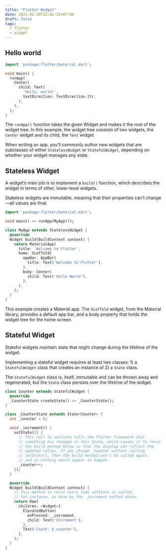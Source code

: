 ```yaml
---
title: "Flutter Widget"
date: 2021-02-20T22:01:15+07:00
draft: false
tags:
  - flutter
  - widget
---
```


## Hello world
```dart
import 'package:flutter/material.dart';

void main() {
  runApp(
    Center(
      child: Text(
        'Hello, world!',
        textDirection: TextDirection.ltr,
      ),
    ),
  );
}
```
The `runApp()` function takes the given Widget and makes it the root of the widget tree. In this example, the widget tree consists of two widgets, the `Center` widget and its child, the `Text` widget.

When writing an app, you’ll commonly author new widgets that are subclasses of either `StatelessWidget` or `StatefulWidget`, depending on whether your widget manages any state.

## Stateless Widget
A widget’s main job is to implement a `build()` function, which describes the widget in terms of other, lower-level widgets.

Stateless widgets are immutable, meaning that their properties can’t change—all values are final.

```dart
import 'package:flutter/material.dart';

void main() => runApp(MyApp());

class MyApp extends StatelessWidget {
  @override
  Widget build(BuildContext context) {
    return MaterialApp(
      title: 'Welcome to Flutter',
      home: Scaffold(
        appBar: AppBar(
          title: Text('Welcome to Flutter'),
        ),
        body: Center(
          child: Text('Hello World'),
        ),
      ),
    );
  }
}
```
This example creates a Material app. The `Scaffold` widget, from the Material library, provides a default app bar, and a body property that holds the widget tree for the home screen.

## Stateful Widget
Stateful widgets maintain state that might change during the lifetime of the widget.

Implementing a stateful widget requires at least two classes: 1) a `StatefulWidget` class that creates an instance of 2) a `State` class.

The `StatefulWidget` class is, itself, immutable and can be thrown away and regenerated, but the `State` class persists over the lifetime of the widget.
```dart
class Counter extends StatefulWidget {
  @override
  _CounterState createState() => _CounterState();
}

class _CounterState extends State<Counter> {
  int _counter = 0;

  void _increment() {
    setState(() {
      // This call to setState tells the Flutter framework that
      // something has changed in this State, which causes it to rerun
      // the build method below so that the display can reflect the
      // updated values. If you change _counter without calling
      // setState(), then the build method won't be called again,
      // and so nothing would appear to happen.
      _counter++;
    });
  }

  @override
  Widget build(BuildContext context) {
    // This method is rerun every time setState is called,
    // for instance, as done by the _increment method above.
    return Row(
      children: <Widget>[
        ElevatedButton(
          onPressed: _increment,
          child: Text('Increment'),
        ),
        Text('Count: $_counter'),
      ],
    );
  }
}
```
